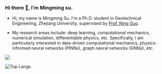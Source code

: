 ### Hi there 👋, I'm Mingming su.



- Hi, my name is Mingming Su. I'm a Ph.D. student in Geotechnical Engineering, Zhejiang University, supervised by [Prof. Ning Guo](https://person.zju.edu.cn/nguo).

- My research areas include: deep learning, computational mechanics, numerical simulation, differentiable physics, etc. Specifically, I am particularly interested in data-driven computational mechanics, physics-informed neural networks (PINNs), graph neural networks (GNNs), etc.



![](https://github-readme-stats.vercel.app/api?username=summ2020&show_icons=true&theme=transparent)


![Top Langs](https://github-readme-stats.vercel.app/api/top-langs/?username=summ2020&layout=compact&theme=tokyonight)
